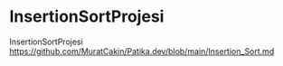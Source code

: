 # InsertionSortProjesi
InsertionSortProjesi
https://github.com/MuratCakin/Patika.dev/blob/main/Insertion_Sort.md
